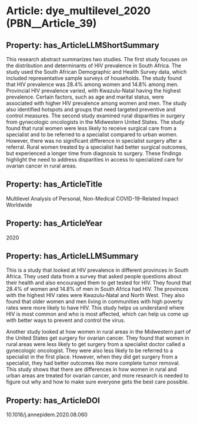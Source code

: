# Article: __dye_multilevel_2020__ (PBN__Article_39)

## Property: has_ArticleLLMShortSummary

This research abstract summarizes two studies. The first study focuses on the distribution and determinants of HIV prevalence in South Africa. The study used the South African Demographic and Health Survey data, which included representative sample surveys of households. The study found that HIV prevalence was 28.4% among women and 14.8% among men. Provincial HIV prevalence varied, with Kwazulu-Natal having the highest prevalence. Certain factors, such as age and marital status, were associated with higher HIV prevalence among women and men. The study also identified hotspots and groups that need targeted preventive and control measures. The second study examined rural disparities in surgery from gynecologic oncologists in the Midwestern United States. The study found that rural women were less likely to receive surgical care from a specialist and to be referred to a specialist compared to urban women. However, there was no significant difference in specialist surgery after a referral. Rural women treated by a specialist had better surgical outcomes, but experienced a longer time from diagnosis to surgery. These findings highlight the need to address disparities in access to specialized care for ovarian cancer in rural areas.

## Property: has_ArticleTitle

Multilevel Analysis of Personal, Non-Medical COVID-19-Related Impact Worldwide

## Property: has_ArticleYear

2020

## Property: has_ArticleLLMSummary

This is a study that looked at HIV prevalence in different provinces in South Africa. They used data from a survey that asked people questions about their health and also encouraged them to get tested for HIV. They found that 28.4% of women and 14.8% of men in South Africa had HIV. The provinces with the highest HIV rates were Kwazulu-Natal and North West. They also found that older women and men living in communities with high poverty rates were more likely to have HIV. This study helps us understand where HIV is most common and who is most affected, which can help us come up with better ways to prevent and control the virus. 

Another study looked at how women in rural areas in the Midwestern part of the United States get surgery for ovarian cancer. They found that women in rural areas were less likely to get surgery from a specialist doctor called a gynecologic oncologist. They were also less likely to be referred to a specialist in the first place. However, when they did get surgery from a specialist, they had better outcomes like more complete tumor removal. This study shows that there are differences in how women in rural and urban areas are treated for ovarian cancer, and more research is needed to figure out why and how to make sure everyone gets the best care possible.

## Property: has_ArticleDOI

10.1016/j.annepidem.2020.08.060

